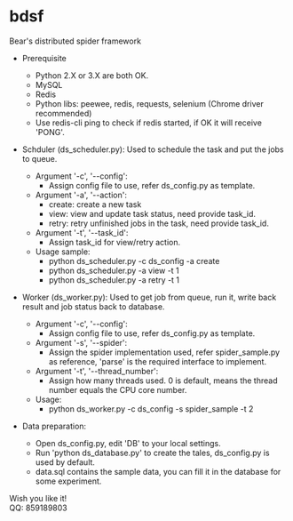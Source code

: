 # bdsf
Bear's distributed spider framework

- Prerequisite
  - Python 2.X or 3.X are both OK.
  - MySQL
  - Redis
  - Python libs: peewee, redis, requests, selenium (Chrome driver recommended)
  - Use redis-cli ping to check if redis started, if OK it will receive 'PONG'.
  
- Schduler (ds_scheduler.py): Used to schedule the task and put the jobs to queue.
  - Argument '-c', '--config':
    - Assign config file to use, refer ds_config.py as template.
  - Argument '-a', '--action':
    - create: create a new task
    - view: view and update task status, need provide task_id.
    - retry: retry unfinished jobs in the task, need provide task_id.
  - Argument '-t', '--task_id':
    - Assign task_id for view/retry action.
  - Usage sample:
    - python ds_scheduler.py -c ds_config -a create
    - python ds_scheduler.py -a view -t 1
    - python ds_scheduler.py -a retry -t 1
    
- Worker (ds_worker.py): Used to get job from queue, run it, write back result and job status back to database.
  - Argument '-c', '--config':
    - Assign config file to use, refer ds_config.py as template.
  - Argument '-s', '--spider':
    - Assign the spider implementation used, refer spider_sample.py as reference, 'parse' is the required interface to implement.
  - Argument '-t', '--thread_number':
    - Assign how many threads used. 0 is default, means the thread number equals the CPU core number.
  - Usage:
    - python ds_worker.py -c ds_config -s spider_sample -t 2
    
- Data preparation:
  - Open ds_config.py, edit 'DB' to your local settings.
  - Run 'python ds_database.py' to create the tales, ds_config.py is used by default.
  - data.sql contains the sample data, you can fill it in the database for some experiment.
  
Wish you like it!  
QQ: 859189803  
